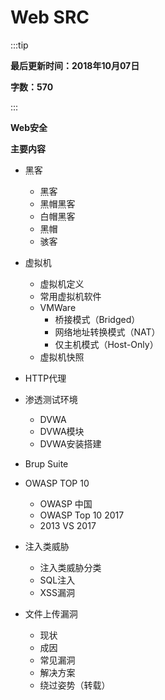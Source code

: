 # Web SRC

:::tip

**最后更新时间：2018年10月07日**

**字数：570**

:::


**Web安全**

**主要内容**

* 黑客
    * 黑客
    * 黑帽黑客
    * 白帽黑客
    * 黑帽
    * 骇客

* 虚拟机
    * 虚拟机定义
    * 常用虚拟机软件
    * VMWare
        * 桥接模式（Bridged）
        * 网络地址转换模式（NAT）
        * 仅主机模式（Host-Only）
    * 虚拟机快照

* HTTP代理

* 渗透测试环境
    * DVWA
    * DVWA模块
    * DVWA安装搭建

* Brup Suite

* OWASP TOP 10
    * OWASP 中国
    * OWASP Top 10 2017
    * 2013 VS 2017

* 注入类威胁
    * 注入类威胁分类
    * SQL注入
    * XSS漏洞

* 文件上传漏洞
    * 现状
    * 成因
    * 常见漏洞
    * 解决方案
    * 绕过姿势（转载）